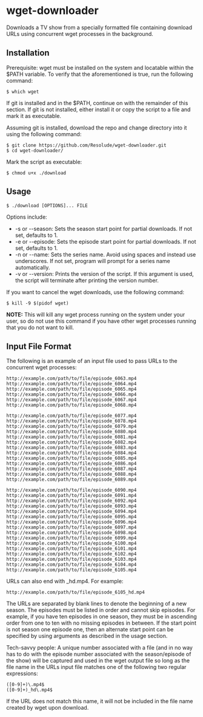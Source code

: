 wget-downloader
===============

Downloads a TV show from a specially formatted file containing download URLs using concurrent wget processes in the background.

Installation
------------

Prerequisite: wget must be installed on the system and locatable within the $PATH variable. To verify that the aforementioned is true, run the following command:

    $ which wget

If git is installed and in the $PATH, continue on with the remainder of this section. If git is not installed, either install it or copy the script to a file and mark it as executable.

Assuming git is installed, download the repo and change directory into it using the following command:

    $ git clone https://github.com/Resolude/wget-downloader.git
    $ cd wget-downloader/

Mark the script as executable:

    $ chmod u+x ./download

Usage
-----

    $ ./download [OPTIONS]... FILE
Options include:
* -s or --season: Sets the season start point for partial downloads. If not set, defaults to 1.
* -e or --episode: Sets the episode start point for partial downloads. If not set, defaults to 1.
* -n or --name: Sets the series name. Avoid using spaces and instead use underscores. If not set, program will prompt for a series name automatically.
* -v or --version: Prints the version of the script. If this argument is used, the script will terminate after printing the version number.

If you want to cancel the wget downloads, use the following command:

    $ kill -9 $(pidof wget)

**NOTE:** This will kill any wget process running on the system under your user, so do not use this command if you have other wget processes running that you do not want to kill.

Input File Format
-----------------

The following is an example of an input file used to pass URLs to the concurrent wget processes:

    http://example.com/path/to/file/episode_6063.mp4
    http://example.com/path/to/file/episode_6064.mp4
    http://example.com/path/to/file/episode_6065.mp4
    http://example.com/path/to/file/episode_6066.mp4
    http://example.com/path/to/file/episode_6067.mp4
    http://example.com/path/to/file/episode_6068.mp4

    http://example.com/path/to/file/episode_6077.mp4
    http://example.com/path/to/file/episode_6078.mp4
    http://example.com/path/to/file/episode_6079.mp4
    http://example.com/path/to/file/episode_6080.mp4
    http://example.com/path/to/file/episode_6081.mp4
    http://example.com/path/to/file/episode_6082.mp4
    http://example.com/path/to/file/episode_6083.mp4
    http://example.com/path/to/file/episode_6084.mp4
    http://example.com/path/to/file/episode_6085.mp4
    http://example.com/path/to/file/episode_6086.mp4
    http://example.com/path/to/file/episode_6087.mp4
    http://example.com/path/to/file/episode_6088.mp4
    http://example.com/path/to/file/episode_6089.mp4

    http://example.com/path/to/file/episode_6090.mp4
    http://example.com/path/to/file/episode_6091.mp4
    http://example.com/path/to/file/episode_6092.mp4
    http://example.com/path/to/file/episode_6093.mp4
    http://example.com/path/to/file/episode_6094.mp4
    http://example.com/path/to/file/episode_6095.mp4
    http://example.com/path/to/file/episode_6096.mp4
    http://example.com/path/to/file/episode_6097.mp4
    http://example.com/path/to/file/episode_6098.mp4
    http://example.com/path/to/file/episode_6099.mp4
    http://example.com/path/to/file/episode_6100.mp4
    http://example.com/path/to/file/episode_6101.mp4
    http://example.com/path/to/file/episode_6102.mp4
    http://example.com/path/to/file/episode_6103.mp4
    http://example.com/path/to/file/episode_6104.mp4
    http://example.com/path/to/file/episode_6105.mp4

URLs can also end with _hd.mp4. For example:

    http://example.com/path/to/file/episode_6105_hd.mp4

The URLs are separated by blank lines to denote the beginning of a new season. The episodes must be listed in order and cannot skip episodes. For example, if you have ten episodes in one season, they must be in ascending order from one to ten with no missing episodes in between. If the start point is not season one episode one, then an alternate start point can be specified by using arguments as described in the usage section.

Tech-savvy people: A unique number associated with a file (and in no way has to do with the episode number associated with the season/episode of the show) will be captured and used in the wget output file so long as the file name in the URLs input file matches one of the following two regular expressions:

    ([0-9]+)\.mp4$
    ([0-9]+)_hd\.mp4$

If the URL does not match this name, it will not be included in the file name created by wget upon download.
